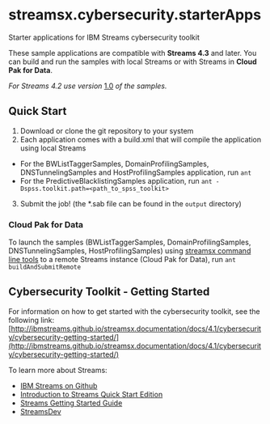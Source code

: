 # streamsx.cybersecurity.starterApps
Starter applications for IBM Streams cybersecurity toolkit

These sample applications are compatible with **Streams 4.3** and later.
You can build and run the samples with local Streams or with Streams in **Cloud Pak for Data**.

*For Streams 4.2 use version* [1.0](https://github.com/IBMStreams/streamsx.cybersecurity.starterApps/tree/v1.0.0) *of the samples.*

## Quick Start

 1. Download or clone the git repository to your system
 2. Each application comes with a build.xml that will compile the application using local Streams
   - For the BWListTaggerSamples, DomainProfilingSamples, DNSTunnelingSamples and HostProfilingSamples application, run `ant`
   - For the PredictiveBlacklistingSamples application, run `ant -Dspss.toolkit.path=<path_to_spss_toolkit>`
 3. Submit the job! (the *.sab file can be found in the `output` directory)

### Cloud Pak for Data

To launch the samples (BWListTaggerSamples, DomainProfilingSamples, DNSTunnelingSamples, HostProfilingSamples) using [streamsx command line tools](https://streamsxtopology.readthedocs.io/en/stable/scripts/streamtool.html) to a remote Streams instance (Cloud Pak for Data),
run `ant buildAndSubmitRemote`


## Cybersecurity Toolkit - Getting Started
For information on how to get started with the cybersecurity toolkit, see the following link:
[http://ibmstreams.github.io/streamsx.documentation/docs/4.1/cybersecurity/cybersecurity-getting-started/](http://ibmstreams.github.io/streamsx.documentation/docs/4.1/cybersecurity/cybersecurity-getting-started/)

To learn more about Streams:
* [IBM Streams on Github](http://ibmstreams.github.io)
* [Introduction to Streams Quick Start Edition](http://ibmstreams.github.io/streamsx.documentation/docs/4.1/qse-intro/)
* [Streams Getting Started Guide](http://ibmstreams.github.io/streamsx.documentation/docs/4.1/qse-getting-started/)
* [StreamsDev](https://developer.ibm.com/streamsdev/)
